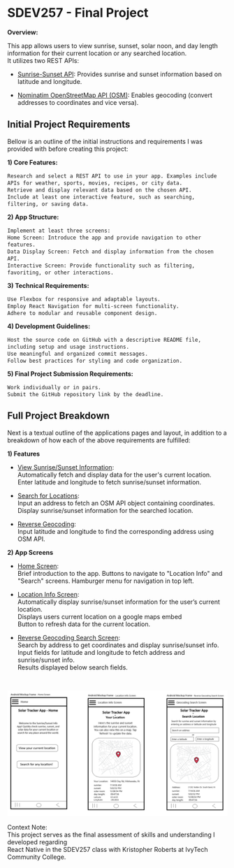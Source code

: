 # SDEV257 - Final Project

**Overview:**

This app allows users to view sunrise, sunset, solar noon, and day length information for their current location or any searched location.\
It utilizes two REST APIs:

- [Sunrise-Sunset API](https://sunrise-sunset.org/api): Provides sunrise and sunset information based on latitude and longitude.

- [Nominatim OpenStreetMap API (OSM)](https://nominatim.openstreetmap.org/): Enables geocoding (convert addresses to coordinates and vice versa).

## Initial Project Requirements

Bellow is an outline of the initial instructions and requirements I was provided with before creating this project:

**1) Core Features:**

    Research and select a REST API to use in your app. Examples include APIs for weather, sports, movies, recipes, or city data.
    Retrieve and display relevant data based on the chosen API.
    Include at least one interactive feature, such as searching, filtering, or saving data.

**2) App Structure:**

    Implement at least three screens:
    Home Screen: Introduce the app and provide navigation to other features.
    Data Display Screen: Fetch and display information from the chosen API.
    Interactive Screen: Provide functionality such as filtering, favoriting, or other interactions.

**3) Technical Requirements:**

    Use Flexbox for responsive and adaptable layouts.
    Employ React Navigation for multi-screen functionality.
    Adhere to modular and reusable component design.

**4) Development Guidelines:**

    Host the source code on GitHub with a descriptive README file, including setup and usage instructions.
    Use meaningful and organized commit messages.
    Follow best practices for styling and code organization.

**5) Final Project Submission Requirements:**

    Work individually or in pairs.
    Submit the GitHub repository link by the deadline.

## Full Project Breakdown

Next is a textual outline of the applications pages and layout, in addition to a breakdown of how each of the above requirements are fulfilled:

**1) Features**

- <u>View Sunrise/Sunset Information</u>:\
  Automatically fetch and display data for the user's current location.\
  Enter latitude and longitude to fetch sunrise/sunset information.

- <u>Search for Locations</u>:\
  Input an address to fetch an OSM API object containing coordinates.\
  Display sunrise/sunset information for the searched location.

- <u>Reverse Geocoding</u>:\
  Input latitude and longitude to find the corresponding address using OSM API.

**2) App Screens**

- <u>Home Screen</u>:\
  Brief introduction to the app.
  Buttons to navigate to "Location Info" and "Search" screens.
  Hamburger menu for navigation in top left.

- <u>Location Info Screen</u>:\
  Automatically display sunrise/sunset information for the user’s current location.\
  Displays users current location on a google maps embed\
  Button to refresh data for the current location.

- <u>Reverse Geocoding Search Screen</u>:\
  Search by address to get coordinates and display sunrise/sunset info.\
  Input fields for latitude and longitude to fetch address and sunrise/sunset info.\
  Results displayed below search fields.

<br>

![Visual mockup of the previously mentioned screens](./assets/Mockup.png)

Context Note:\
This project serves as the final assessment of skills and understanding I developed regarding\
React Native in the SDEV257 class with Kristopher Roberts at IvyTech Community College.
